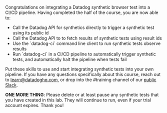 Congratulations on integrating a Datadog synthetic browser test into a CI/CD pipeline. Having completed the half of the course, you are now able to:

<ul style="max-width: 75vw;  margin: auto;">
<li>Call the Datadog API for synthetics directly to trigger a synthetic test using its public id
<li>Call the Datadog API to to fetch results of synthetic tests using result ids
<li>Use the `datadog-ci` command line client to run synthetic tests observe results
<li>Run `datadog-ci` in a CI/CD pipeline to automatically trigger synthetic tests, and automatically halt the pipeline when tests fail
</ul>

Put these skills to use and start integrating synthetic tests into your own pipeline. If you have any questions specifically about this course, reach out to [learn@datadoghq.com](mailto:learn@datadoghq.com), or drop into the #training channel of our [public Slack](https://datadoghq.slack.com/).

**ONE MORE THING**: Please delete or at least pause any synthetic tests that you have created in this lab. They will continue to run, even if your trial account expires. Thank you!